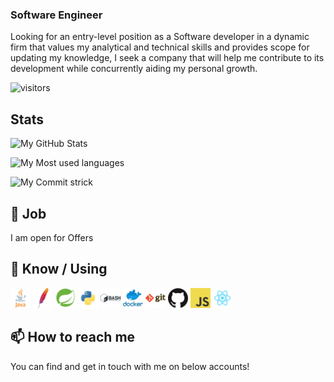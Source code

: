### Software Engineer

Looking for an entry-level position as a Software developer in a dynamic firm that values my analytical and technical skills and provides scope for updating my
knowledge, I seek a company that will help me contribute to its development while concurrently aiding my personal growth.


![visitors](https://img.shields.io/badge/dynamic/json?color=informational&label=visitor%20count&query=value&url=https%3A%2F%2Fapi.countapi.xyz%2Fhit%2Fubaeida.ubaeida%2Freadme)

## Stats
![My GitHub Stats](https://github-readme-stats.vercel.app/api?username=ubaeida&show_icons=true&count_private=true&include_all_commits=true&title_color=eb1b0c&icon_color=eb1b0c)

![My Most used languages](https://github-readme-stats.vercel.app/api/top-langs/?username=ubaeida&count_private=true&include_all_commits=true&layout=compact&hide=glsl&langs_count=10&title_color=eb1b0c&icon_color=eb1b0c)

![My Commit strick](https://github-readme-streak-stats.herokuapp.com/?user=ubaeida&fire=eb1b0c&ring=eb1b0c&currStreakLabel=eb1b0c&count_private=true&include_all_commits=true&title_color=eb1b0c&icon_color=eb1b0c)

## 💼 Job
I am open for Offers

## 🧠 Know / Using

<img src="https://raw.githubusercontent.com/github/explore/main/topics/java/java.png?raw=true" height="32" /> <img src="https://raw.githubusercontent.com/github/explore/main/topics/maven/maven.png?raw=true" height="32" /> <img src="https://raw.githubusercontent.com/github/explore/main/topics/spring/spring.png?raw=true" height="32" /> <img src="https://raw.githubusercontent.com/github/explore/main/topics/python/python.png?raw=true" height="32" /> <img src="https://raw.githubusercontent.com/github/explore/main/topics/bash/bash.png?raw=true" height="32" /> <img src="https://raw.githubusercontent.com/github/explore/main/topics/docker/docker.png?raw=true" height="32" /> <img src="https://raw.githubusercontent.com/github/explore/main/topics/git/git.png?raw=true" height="32" /> <img src="https://raw.githubusercontent.com/github/explore/main/topics/github/github.png?raw=true" height="32" />
<img src="https://raw.githubusercontent.com/github/explore/main/topics/javascript/javascript.png?raw=true" height="32" /> <img src="https://raw.githubusercontent.com/github/explore/main/topics/react/react.png?raw=true" height="32" /> 


## 📫 How to reach me

You can find and get in touch with me on below accounts!

